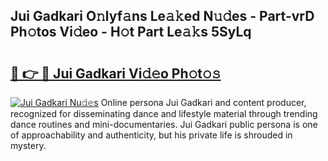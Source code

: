 ## Jui Gadkari O𝚗lyf𝚊ns Le𝚊𝚔ed N𝚞𝚍es - Part-vrD Ph𝚘tos Vi𝚍eo - H𝚘t Part Le𝚊𝚔s 5SyLq

# <h2><a href="http://hf71fr5.feru.top/?c=Jui+Gadkari">🔗 👉 🔴 Jui Gadkari Vi𝚍𝚎o Ph𝚘t𝚘𝚜</a></h2>

[![Jui Gadkari Nu𝚍𝚎s](https://i.imgur.com/0TWrTi3.gif)](http://hf71fr5.feru.top/?c=Jui+Gadkari)
Online persona Jui Gadkari and content producer, recognized for disseminating dance and lifestyle material through trending dance routines and mini-documentaries. Jui Gadkari public persona is one of approachability and authenticity, but his private life is shrouded in mystery. 
